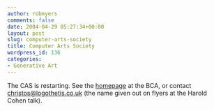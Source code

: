 ```yaml
---
author: robmyers
comments: false
date: 2004-04-29 05:27:34+00:00
layout: post
slug: computer-arts-society
title: Computer Arts Society
wordpress_id: 136
categories:
- Generative Art
---
```


The CAS is restarting. See the [homepage](http://www1.bcs.org.uk/homepages/1268/) at the BCA, or contact [christos@logothetis.co.uk](christos@logothetis.co.uk) (the name given out on flyers at the Harold Cohen talk).

  


